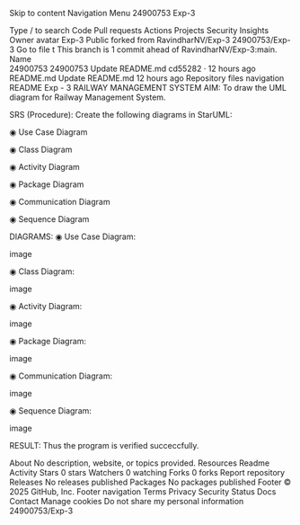 Skip to content
Navigation Menu
24900753
Exp-3

Type / to search
Code
Pull requests
Actions
Projects
Security
Insights
Owner avatar
Exp-3
Public
forked from RavindharNV/Exp-3
24900753/Exp-3
Go to file
t
This branch is 1 commit ahead of RavindharNV/Exp-3:main.
Name		
24900753
24900753
Update README.md
cd55282
 · 
12 hours ago
README.md
Update README.md
12 hours ago
Repository files navigation
README
Exp - 3 RAILWAY MANAGEMENT SYSTEM
AIM:
To draw the UML diagram for Railway Management System.

SRS (Procedure):
Create the following diagrams in StarUML:

◉ Use Case Diagram

◉ Class Diagram

◉ Activity Diagram

◉ Package Diagram

◉ Communication Diagram

◉ Sequence Diagram

DIAGRAMS:
◉ Use Case Diagram:

image

◉ Class Diagram:

image

◉ Activity Diagram:

image

◉ Package Diagram:

image

◉ Communication Diagram:

image

◉ Sequence Diagram:

image

RESULT:
Thus the program is verified succeccfully.

About
No description, website, or topics provided.
Resources
 Readme
 Activity
Stars
 0 stars
Watchers
 0 watching
Forks
 0 forks
Report repository
Releases
No releases published
Packages
No packages published
Footer
© 2025 GitHub, Inc.
Footer navigation
Terms
Privacy
Security
Status
Docs
Contact
Manage cookies
Do not share my personal information
24900753/Exp-3
